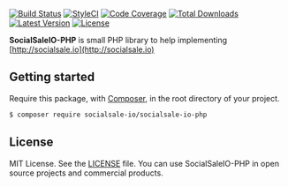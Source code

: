 [![Build Status](https://img.shields.io/travis/SocialSaleIO/SocialSaleIO-PHP.svg)](https://travis-ci.org/SocialSaleIO/SocialSaleIO-PHP)
[![StyleCI](https://styleci.io/repos/100045710/shield?branch=master)](https://styleci.io/repos/100045710)
[![Code Coverage](https://img.shields.io/codecov/c/github/SocialSaleIO/SocialSaleIO-PHP.svg)]()
[![Total Downloads](https://img.shields.io/packagist/dt/socialsale-io/socialsale-io-php.svg)](https://packagist.org/packages/socialsale-io/socialsale-io-php)
[![Latest Version](https://img.shields.io/packagist/v/socialsale-io/socialsale-io-php.svg)](https://github.com/SocialSaleIO/SocialSaleIO-PHP/releases)
[![License](https://img.shields.io/packagist/l/socialsale-io/socialsale-io-php.svg)](https://packagist.org/packages/socialsale-io/socialsale-io-php)

**SocialSaleIO-PHP** is small PHP library to help implementing [http://socialsale.io](http://socialsale.io)

## Getting started

Require this package, with [Composer](https://getcomposer.org), in the root directory of your project.

```bash
$ composer require socialsale-io/socialsale-io-php
```

## License

MIT License. See the [LICENSE](LICENSE) file. You can use SocialSaleIO-PHP in open source projects and commercial products.
